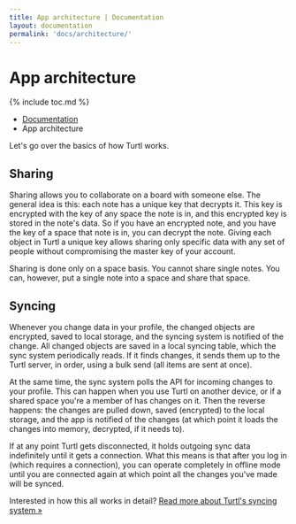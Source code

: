 ```yaml
---
title: App architecture | Documentation
layout: documentation
permalink: 'docs/architecture/'
---
```


# App architecture
{% include toc.md %}

<ul class="uk-breadcrumb uk-padding-small uk-padding-remove-vertical uk-padding-remove-right">
<li><a href="/docs">Documentation</a></li>
<li>App architecture</li>
</ul>

Let's go over the basics of how Turtl works.

## Sharing

Sharing allows you to collaborate on a board with someone else. The general
idea is this: each note has a unique key that decrypts it. This key is
encrypted with the key of any space the note is in, and this encrypted key is
stored in the note's data. So if you have an encrypted note, and you have the
key of a space that note is in, you can decrypt the note. Giving each object
in Turtl a unique key allows sharing only specific data with any set of people
without compromising the master key of your account.

Sharing is done only on a space basis. You cannot share single notes. You can,
however, put a single note into a space and share that space.

## Syncing

Whenever you change data in your profile, the changed objects are encrypted,
saved to local storage, and the syncing system is notified of the
change. All changed objects are saved in a local syncing table, which the
sync system periodically reads. If it finds changes, it sends them up to the
Turtl server, in order, using a bulk send (all items are sent at once).

At the same time, the sync system polls the API for incoming changes to
your profile. This can happen when you use Turtl on another device, or if a
shared space you're a member of has changes on it. Then the reverse happens:
the changes are pulled down, saved (encrypted) to the local storage, and the
app is notified of the changes (at which point it loads the changes into
memory, decrypted, if it needs to).

If at any point Turtl gets disconnected, it holds outgoing sync data
indefinitely until it gets a connection. What this means is that after you log
in (which requires a connection), you can operate completely in offline mode
until you are connected again at which point all the changes you've made will
be synced.

Interested in how this all works in detail? [Read more about Turtl's syncing
system &raquo;](/docs/syncing)

